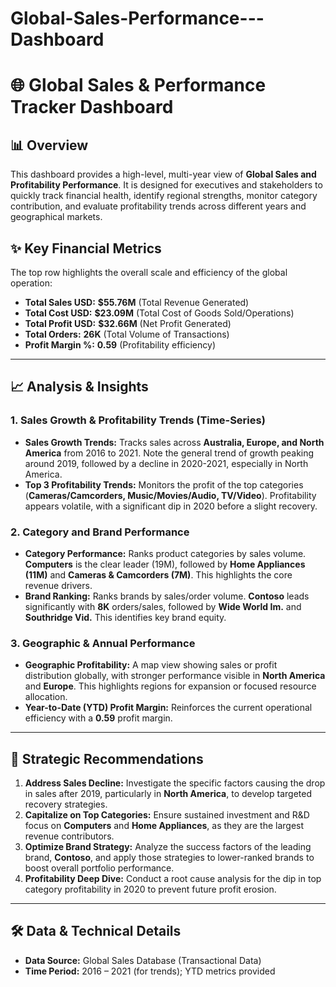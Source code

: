 # Global-Sales-Performance---Dashboard
# 🌐 Global Sales & Performance Tracker Dashboard

## 📊 Overview

This dashboard provides a high-level, multi-year view of **Global Sales and Profitability Performance**. It is designed for executives and stakeholders to quickly track financial health, identify regional strengths, monitor category contribution, and evaluate profitability trends across different years and geographical markets.

## ✨ Key Financial Metrics

The top row highlights the overall scale and efficiency of the global operation:

- **Total Sales USD:** **$55.76M** (Total Revenue Generated)
- **Total Cost USD:** **$23.09M** (Total Cost of Goods Sold/Operations)
- **Total Profit USD:** **$32.66M** (Net Profit Generated)
- **Total Orders:** **26K** (Total Volume of Transactions)
- **Profit Margin %:** **0.59** (Profitability efficiency)

---

## 📈 Analysis & Insights

### 1. Sales Growth & Profitability Trends (Time-Series)

- **Sales Growth Trends:** Tracks sales across **Australia, Europe, and North America** from 2016 to 2021. Note the general trend of growth peaking around 2019, followed by a decline in 2020-2021, especially in North America.
- **Top 3 Profitability Trends:** Monitors the profit of the top categories (**Cameras/Camcorders, Music/Movies/Audio, TV/Video**). Profitability appears volatile, with a significant dip in 2020 before a slight recovery.

### 2. Category and Brand Performance

- **Category Performance:** Ranks product categories by sales volume. **Computers** is the clear leader (19M), followed by **Home Appliances (11M)** and **Cameras & Camcorders (7M)**. This highlights the core revenue drivers.
- **Brand Ranking:** Ranks brands by sales/order volume. **Contoso** leads significantly with **8K** orders/sales, followed by **Wide World Im.** and **Southridge Vid.** This identifies key brand equity.

### 3. Geographic & Annual Performance

- **Geographic Profitability:** A map view showing sales or profit distribution globally, with stronger performance visible in **North America** and **Europe**. This highlights regions for expansion or focused resource allocation.
- **Year-to-Date (YTD) Profit Margin:** Reinforces the current operational efficiency with a **0.59** profit margin.

---

## 🎯 Strategic Recommendations

1.  **Address Sales Decline:** Investigate the specific factors causing the drop in sales after 2019, particularly in **North America**, to develop targeted recovery strategies.
2.  **Capitalize on Top Categories:** Ensure sustained investment and R&D focus on **Computers** and **Home Appliances**, as they are the largest revenue contributors.
3.  **Optimize Brand Strategy:** Analyze the success factors of the leading brand, **Contoso**, and apply those strategies to lower-ranked brands to boost overall portfolio performance.
4.  **Profitability Deep Dive:** Conduct a root cause analysis for the dip in top category profitability in 2020 to prevent future profit erosion.

---

## 🛠️ Data & Technical Details

- **Data Source:** Global Sales Database (Transactional Data)
- **Time Period:** 2016 – 2021 (for trends); YTD metrics provided
